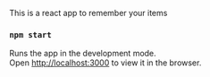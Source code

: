 This is a react app to remember your items


### `npm start`

Runs the app in the development mode.\
Open [http://localhost:3000](http://localhost:3000) to view it in the browser.

